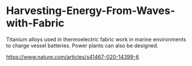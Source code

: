 # Harvesting-Energy-From-Waves-with-Fabric
Titanium alloys used in thermoelectric fabric work in marine environments to charge vessel batteries. Power plants can also be designed.

https://www.nature.com/articles/s41467-020-14399-6
